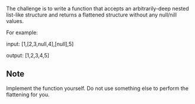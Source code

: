 The challenge is to write a function that accepts an arbitrarily-deep nested list-like structure and returns a flattened structure without any null/nill values.

For example:

input: [1,[2,3,null,4],[null],5]

output: [1,2,3,4,5]

## Note

Implement the function yourself. Do not use something else to perform the flattening for you.
